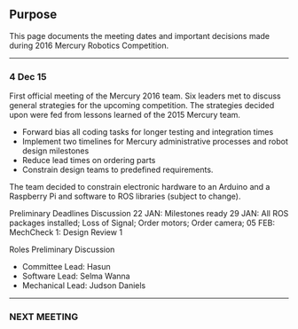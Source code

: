 ## Purpose

This page documents the meeting dates and important decisions made during 2016 Mercury Robotics Competition.

___
### 4 Dec 15

First official meeting of the Mercury 2016 team. Six leaders met to discuss general strategies for the upcoming competition.
The strategies decided upon were fed from lessons learned of the 2015 Mercury team.

* Forward bias all coding tasks for longer testing and integration times
* Implement two timelines for Mercury administrative processes and robot design milestones
* Reduce lead times on ordering parts
* Constrain design teams to predefined requirements. 

The team decided to constrain electronic hardware to an Arduino and a Raspberry Pi and software to ROS libraries (subject to change). 

Preliminary Deadlines Discussion
22 JAN: Milestones ready
29 JAN: All ROS packages installed; Loss of Signal; Order motors; Order camera;
05 FEB: MechCheck 1: Design Review 1
 
Roles Preliminary Discussion
* Committee Lead: Hasun 
* Software Lead: Selma Wanna
* Mechanical Lead: Judson Daniels

___

### NEXT MEETING
